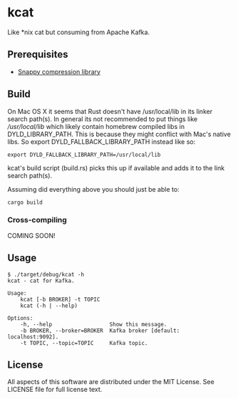 # kcat
Like *nix cat but consuming from Apache Kafka.

## Prerequisites
* [Snappy compression library](https://github.com/google/snappy)

## Build
On Mac OS X it seems that Rust doesn't have /usr/local/lib in its linker search path(s). In general its not recommended to put things like _/usr/local/lib_ which likely contain homebrew compiled libs in DYLD_LIBRARY_PATH. This is because they might conflict with Mac's native libs. So export DYLD_FALLBACK_LIBRARY_PATH instead like so:

```
export DYLD_FALLBACK_LIBRARY_PATH=/usr/local/lib
```

kcat's build script (build.rs) picks this up if available and adds it to the link search path(s).

Assuming did everything above you should just be able to:

```
cargo build
```

### Cross-compiling
COMING SOON!

## Usage
```
$ ./target/debug/kcat -h
kcat - cat for Kafka.

Usage:
    kcat [-b BROKER] -t TOPIC
    kcat (-h | --help)

Options:
    -h, --help                  Show this message.
    -b BROKER, --broker=BROKER  Kafka broker [default: localhost:9092].
    -t TOPIC, --topic=TOPIC     Kafka topic.
```

## License
All aspects of this software are distributed under the MIT License. See LICENSE file for full license text.
